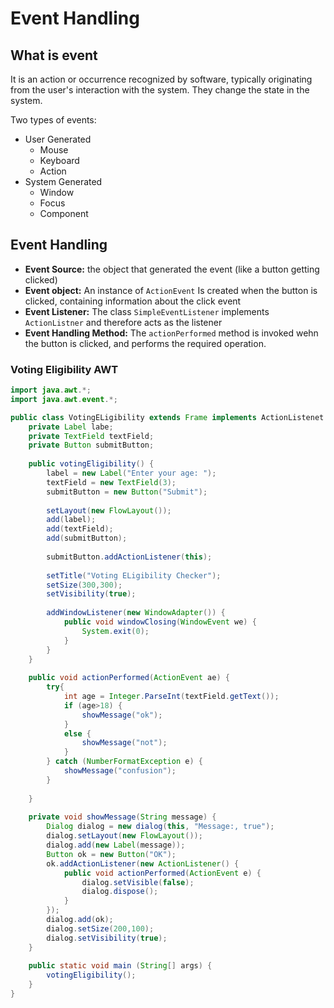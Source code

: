 # Event Handling
## What is event
It is an action or occurrence recognized by software, typically originating from the user's interaction with the system. They change the state in the system.

Two types of events:
- User Generated
	- Mouse
	- Keyboard
	- Action
- System Generated
	- Window
	- Focus
	- Component

## Event Handling
- **Event Source:** the object that generated the event (like a button getting clicked)
- **Event object:** An instance of `ActionEvent` Is created when the button is clicked, containing information about the click event
- **Event Listener:** The class `SimpleEventListener`  implements `ActionListner` and therefore acts as the listener
- **Event Handling Method:** The `actionPerformed` method is invoked wehn the button is clicked, and performs the required operation.


### Voting Eligibility AWT

```Java
import java.awt.*;
import java.awt.event.*;

public class VotingELigibility extends Frame implements ActionListenet {
	private Label labe;
	private TextField textField;
	private Button submitButton;
	
	public votingEligibility() {
		label = new Label("Enter your age: ");
		textField = new TextField(3);
		submitButton = new Button("Submit");
		
		setLayout(new FlowLayout());
		add(label);
		add(textField);
		add(submitButton);
		
		submitButton.addActionListener(this);
		
		setTitle("Voting ELigibility Checker");
		setSize(300,300);
		setVisibility(true);
		
		addWindowListener(new WindowAdapter()) {
			public void windowClosing(WindowEvent we) {
				System.exit(0);
			}
		}
	}
	
	public void actionPerformed(ActionEvent ae) {
		try{
			int age = Integer.ParseInt(textField.getText());
			if (age>18) {
				showMessage("ok");
			}
			else {
				showMessage("not");
			}
		} catch (NumberFormatException e) {
			showMessage("confusion");
		}
		
	}
	
	private void showMessage(String message) {
		Dialog dialog = new dialog(this, "Message:, true");
		dialog.setLayout(new FlowLayout());
		dialog.add(new Label(message));
		Button ok = new Button("OK");
		ok.addActionListener(new ActionListener() {
			public void actionPerformed(ActionEvent e) {
				dialog.setVisible(false);
				dialog.dispose();
			}
		});
		dialog.add(ok);
		dialog.setSize(200,100);
		dialog.setVisibility(true);
	}
	
	public static void main (String[] args) {
		votingEligibility();
	}
}
```

